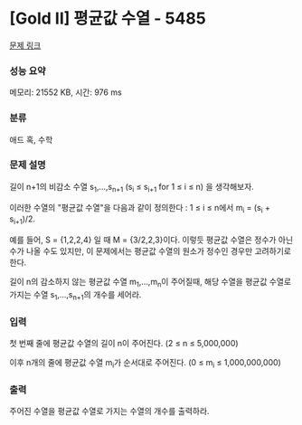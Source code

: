 # [Gold II] 평균값 수열 - 5485 

[문제 링크](https://www.acmicpc.net/problem/5485) 

### 성능 요약

메모리: 21552 KB, 시간: 976 ms

### 분류

애드 혹, 수학

### 문제 설명

<p>길이 n+1의 비감소 수열 s<sub>1</sub>,...,s<sub>n+1</sub> (s<sub>i</sub> ≤ s<sub>i+1</sub> for 1 ≤ i ≤ n) 을 생각해보자.</p>

<p>이러한 수열의 "평균값 수열"을 다음과 같이 정의한다 : 1 ≤ i ≤ n에서 m<sub>i</sub> = (s<sub>i</sub> + s<sub>i+1</sub>)/2.</p>

<p>예를 들어, S = {1,2,2,4} 일 때 M = {3/2,2,3}이다. 이렇듯 평균값 수열은 정수가 아닌 수가 나올 수도 있지만, 이 문제에서는 평균값 수열의 원소가 정수인 경우만 고려하기로 한다.</p>

<p>길이 n의 감소하지 않는 평균값 수열 m<sub>1</sub>,...,m<sub>n</sub>이 주어질때, 해당 수열을 평균값 수열로 가지는 수열 s<sub>1</sub>,...,s<sub>n+1</sub>의 개수를 세어라.</p>

### 입력 

 <p>첫 번째 줄에 평균값 수열의 길이 n이 주어진다. (2 ≤ n ≤ 5,000,000)</p>

<p>이후 n개의 줄에 평균값 수열 m<sub>i</sub>가 순서대로 주어진다. (0 ≤ m<sub>i</sub> ≤ 1,000,000,000)</p>

### 출력 

 <p>주어진 수열을 평균값 수열로 가지는 수열의 개수를 출력하라.</p>

